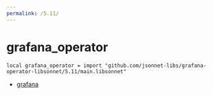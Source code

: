 ```yaml
---
permalink: /5.11/
---
```


# grafana_operator

```jsonnet
local grafana_operator = import "github.com/jsonnet-libs/grafana-operator-libsonnet/5.11/main.libsonnet"
```



* [grafana](grafana/index.md)